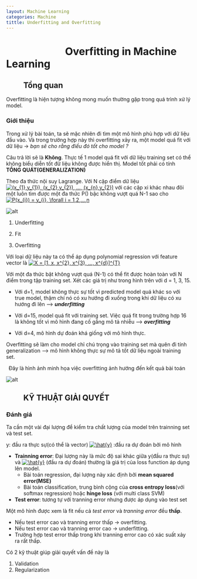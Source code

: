 ```yaml
---
layout: Machine Learning
categories: Machine
tittle: Underfitting and Overfitting
--- 
```

# &ensp;&ensp;&ensp;&ensp;&ensp;&ensp;&ensp;&ensp;&ensp;&ensp;&ensp; Overfitting in Machine Learning
## &ensp;&ensp;&ensp;&ensp; Tổng quan
Overfitting là hiện tượng không mong muốn thường gặp trong quá trình xử lý model.
### Giới thiệu
Trong xử lý bài toán, ta sẽ mặc nhiên đi tìm một mô hình phù hợp với dữ liệu đầu vào. Và trong trường hợp này thì overfitting xảy ra, một model quá fit với dữ liệu -> *bạn sẽ cho rằng điều đó tốt cho model ?*

Câu trả lời sẽ là **Không**. Thực tế 1 model quá fit với dữ liệu training set có thể không biểu diễn tốt đữ liệu không được hiển thị. Model tốt phải có tính **TỔNG QUÁT(GENERALIZATION)**
 
 Theo đa thức nội suy Lagrange. Với N cặp điểm dữ liệu 
<a href="https://www.codecogs.com/eqnedit.php?latex=(x_{1},y_{1}),&space;(x_{2},y_{2}),&space;...,&space;(x_{n},y_{2})" target="_blank"><img src="https://latex.codecogs.com/gif.latex?(x_{1},y_{1}),&space;(x_{2},y_{2}),&space;...,&space;(x_{n},y_{2})" title="(x_{1},y_{1}), (x_{2},y_{2}), ..., (x_{n},y_{2})" /></a>
với các cặp xi khác nhau đôi một luôn tìm được một đa thức P() bậc không vượt quá N-1 sao cho 
<a href="https://www.codecogs.com/eqnedit.php?latex=\inline&space;P(x_{i})&space;=&space;y_{i},&space;\forall&space;i&space;=&space;1,2,...,n" target="_blank"><img src="https://latex.codecogs.com/gif.latex?\inline&space;P(x_{i})&space;=&space;y_{i},&space;\forall&space;i&space;=&space;1,2,...,n" title="P(x_{i}) = y_{i}, \forall i = 1,2,...,n" /></a>

![alt](https://res.cloudinary.com/dominhhai/image/upload/ml/sin2pi.png)

1) Underfitting

2) Fit

3) Overfitting
 
Với loại dữ liệu này ta có thể áp dụng polynomial regression với feature vector là 
<a href="https://www.codecogs.com/eqnedit.php?latex=\inline&space;X&space;=&space;[1,&space;x,&space;x^{2},&space;x^{3},&space;...,&space;x^{d}]^{T}" target="_blank"><img src="https://latex.codecogs.com/gif.latex?\inline&space;X&space;=&space;[1,&space;x,&space;x^{2},&space;x^{3},&space;...,&space;x^{d}]^{T}" title="X = [1, x, x^{2}, x^{3}, ..., x^{d}]^{T}" /></a>

Với một đa thức bật không vượt quá (N-1) có thể fit được hoàn toàn với N điểm trong tập training set. Xét các giá trị như trong hình trên với d = 1, 3, 15.

* Với d=1, model không thực sự tốt vì predicted model quá khác so với true model, thậm chí nó có xu hướng đi xuống trong khi dữ liệu có xu hướng đi lên --> ***underfitting***

* Với d=15, model quá fit với training set. Việc quá fit trong trường hợp 16 là không tốt vì mô hình đang cố gắng mô tả nhiễu --> ***overfitting***

* Với d=4, mô hình dự đoán khá giống với mô hình thực.

Overfitting sẽ làm cho model chỉ chú trọng vào training set mà quên đi tính generalization --> mô hình không thực sự mô tả tốt dữ liệu ngoài training set.

 &ensp;Đây là hình ảnh minh họa việc overfitting ảnh hướng đến kết quả bài toán
 
 ![alt](https://i.imgur.com/2q85n9s.png)

## &ensp;&ensp;&ensp;&ensp;  KỸ THUẬT GIẢI QUYẾT
### Đánh giá
Ta cần một vài đại lượng để kiểm tra chất lượng của model trên trainning set và test set. 

y: đầu ra thực sự(có thể là vector)
<a href="https://www.codecogs.com/eqnedit.php?latex=\inline&space;\hat{y}" target="_blank"><img src="https://latex.codecogs.com/gif.latex?\inline&space;\hat{y}" title="\hat{y}" /></a>
:đầu ra dự đoán bởi mô hình


* **Trainning error**: Đại lượng này là mức độ sai khác giữa y(đầu ra thực sự) và <a href="https://www.codecogs.com/eqnedit.php?latex=\inline&space;\hat{y}" target="_blank"><img src="https://latex.codecogs.com/gif.latex?\inline&space;\hat{y}" title="\hat{y}" /></a> (đầu ra dự đoán) thường là giá trị của loss function áp dụng lên model.
    * Bài toán regression, đại lượng này xác định bởi **mean squared error(MSE)**
    * Bài toán classification, trung bình cộng của **cross entropy loss**(với softmax regression) hoặc **hinge loss** (với multi class SVM)
* **Test error**: tương tự với tranning error nhưng được áp dụng vào test set

Một mô hình được xem là fit nếu cả *test error* và *tranning error* đều **thấp**. 
* Nếu test error cao và tranning error thấp -> overfitting.
* Nếu test error cao và tranning error cao -> underfitting.
* Trường hợp test error thấp trong khi tranning error cao có xác suất xảy ra rất thấp.

Có 2 kỹ thuật giúp giải quyết vấn đề này là 
1. Validation
2. Regularization
